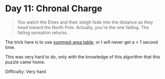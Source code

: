 # Day 11: Chronal Charge 

> You watch the Elves and their sleigh fade into the distance as they head toward the North Pole.
> Actually, you're the one fading. The falling sensation returns.

The trick here is to use [summed-area table](https://en.wikipedia.org/wiki/Summed-area_table), 
or I will never get a < 1 second time.

This was very hard to do, only with the knowledge of this algorithm that this puzzle came home.

Difficulty: Very hard